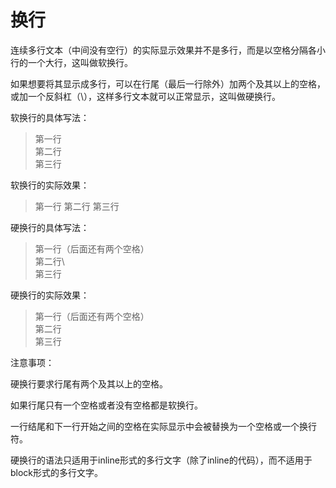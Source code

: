 # 换行

连续多行文本（中间没有空行）的实际显示效果并不是多行，而是以空格分隔各小行的一个大行，这叫做软换行。

如果想要将其显示成多行，可以在行尾（最后一行除外）加两个及其以上的空格，或加一个反斜杠（\\），这样多行文本就可以正常显示，这叫做硬换行。

软换行的具体写法：

> 第一行  
> 第二行  
> 第三行

软换行的实际效果：

> 第一行
> 第二行
> 第三行

硬换行的具体写法：

> 第一行（后面还有两个空格）  
> 第二行\\  
> 第三行

硬换行的实际效果：

> 第一行（后面还有两个空格）  
> 第二行\
> 第三行

注意事项：

硬换行要求行尾有两个及其以上的空格。

如果行尾只有一个空格或者没有空格都是软换行。

一行结尾和下一行开始之间的空格在实际显示中会被替换为一个空格或一个换行符。

硬换行的语法只适用于inline形式的多行文字（除了inline的代码），而不适用于block形式的多行文字。